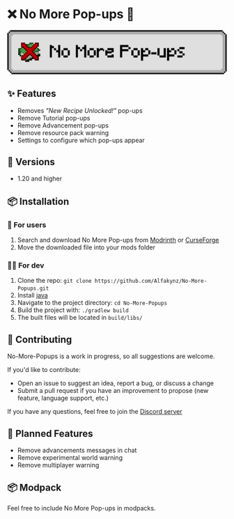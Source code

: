 # ❌ No More Pop-ups 💬

![Banner](icons/banner.png)

## ✨ Features

- Removes _"New Recipe Unlocked!"_ pop-ups
- Remove Tutorial pop-ups
- Remove Advancement pop-ups
- Remove resource pack warning
- Settings to configure which pop-ups appear

## 🔄 Versions

- 1.20 and higher

## 📦 Installation

### 👤 For users

1. Search and download No More Pop-ups from [Modrinth](https://modrinth.com/project/sAdB6HVW) or [CurseForge](https://www.curseforge.com/minecraft/mc-mods/no-more-popups)
2. Move the downloaded file into your mods folder

### 👨‍💻 For dev

1. Clone the repo: `git clone https://github.com/Alfakynz/No-More-Popups.git`
2. Install [java](https://java.com)
3. Navigate to the project directory: `cd No-More-Popups`
4. Build the project with: `./gradlew build`
5. The built files will be located in `build/libs/`

## 🤝 Contributing

No-More-Popups is a work in progress, so all suggestions are welcome.

If you'd like to contribute:

- Open an issue to suggest an idea, report a bug, or discuss a change
- Submit a pull request if you have an improvement to propose (new feature, language support, etc.)

If you have any questions, feel free to join the [Discord server](https://discord.gg/TcmUQHZ5U4)

## 🚀 Planned Features

- Remove advancements messages in chat
- Remove experimental world warning
- Remove multiplayer warning

## 📦 Modpack
Feel free to include No More Pop-ups in modpacks.
